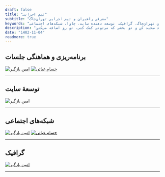 ```yaml
---
draft: false
title: "تیم اجرایی"
subtitle: "معرفی راهبران و تیم اجرایی تهران‌جاگ"
keywords: "تهران‌جاگ,تیم اجرایی، راهبران تهران‌جاگ، گرافیک، توسعه دهنده سایت، جاوا، شبکه‌های اجتماعی"
description: "تهران‌جاگ تشکیل شده از یه گروه فعال و پر انرژی که دور هم جمع می‌شن و سعی می‌کنن که دانش و تجربه‌ای که دارن رو در اختیار همدیگه بذارن. برای اینکه این اتفاق بیفته نیاز هست که یه تعدادی از اعضای تهران‌جاگ، وقت بیشتری بذارن و کارهایی مثل هماهنگی جلسات، توسعه‌ی سایت، هماهنگی تیم‌های کتابخوانی و برنامه‌نویسی و ... رو انجام بدن. اینجا می‌تونیم این بچه‌ها رو ببینیم و اگر تو هم دوست داری کمک کنی و اسمت اینجا باشه، با یکی از این افراد صحبت کن و تو بخشی که می‌تونی کمک کنی، تو رو اضافه می‌کنن =) "
date: "1402-11-04"
readmore: true
---
```


## برنامه‌ریزی و هماهنگی جلسات
[![امین بازگیر](/img/team/Amin100.png)](/members/amin-bazgir/)
[![حسام غیاثی](/img/team/hesam.png)](/members/hesam-ghiasi/)

---

## توسعهٔ سایت
[![امین بازگیر](/img/team/Amin100.png)](/members/amin-bazgir/)

---

## شبکه‌های اجتماعی
[![امین بازگیر](/img/team/Amin100.png)](/members/amin-bazgir/)
[![حسام غیاثی](/img/team/hesam.png)](/members/hesam-ghiasi/)

---

## گرافیک
[![امین بازگیر](/img/team/Amin100.png)](/members/amin-bazgir/)

---
